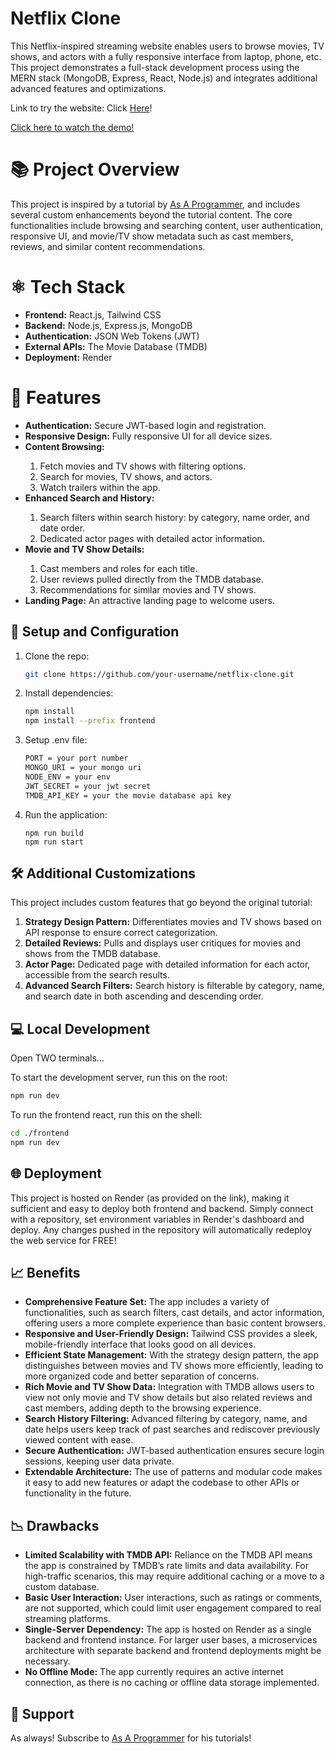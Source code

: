 # Netflix Clone 
<p>This Netflix-inspired streaming website enables users to browse movies, TV shows, and actors with a fully responsive interface from laptop, phone, etc. This project demonstrates a full-stack development process using the MERN stack (MongoDB, Express, React, Node.js) and integrates additional advanced features and optimizations.</p>
<p>Link to try the website: Click <a href="https://netflix-clone-yq9d.onrender.com" target="_blank">Here</a>!</p>
<a href="https://youtu.be/gBgN-snVXf0" target="_blank">Click here to watch the demo!</a>

<h1>📚 Project Overview</h1>
<p>This project is inspired by a tutorial by <a href="https://www.youtube.com/@asaprogrammer_">As A Programmer</a>, and includes several custom enhancements beyond the tutorial content. The core functionalities include browsing and searching content, user authentication, responsive UI, and movie/TV show metadata such as cast members, reviews, and similar content recommendations.</p>

<h1>⚛️ Tech Stack</h1>
<ul>
  <li><b>Frontend:</b> React.js, Tailwind CSS</li>
  <li><b>Backend:</b> Node.js, Express.js, MongoDB</li>
  <li><b>Authentication:</b> JSON Web Tokens (JWT)</li>
  <li><b>External APIs:</b> The Movie Database (TMDB)</li>
  <li><b>Deployment:</b> Render</li>
</ul>

<h1>🚀 Features</h1>
<ul>
  <li><b>Authentication:</b> Secure JWT-based login and registration.</li>
  <li><b>Responsive Design:</b> Fully responsive UI for all device sizes.</li>
  <li><b>Content Browsing:</b></li>
    <ol>
      <li>Fetch movies and TV shows with filtering options.</li>
      <li>Search for movies, TV shows, and actors.</li>
      <li>Watch trailers within the app.</li>
    </ol>
  <li><b>Enhanced Search and History:</b></li>
    <ol>
      <li>Search filters within search history: by category, name order, and date order.</li>
      <li>Dedicated actor pages with detailed actor information.</li>
    </ol>
  <li><b>Movie and TV Show Details:</b></li>
    <ol>
      <li>Cast members and roles for each title.</li>
      <li>User reviews pulled directly from the TMDB database.</li>
      <li>Recommendations for similar movies and TV shows.</li>
    </ol>
  <li><b>Landing Page:</b> An attractive landing page to welcome users.</li>
</ul>

## 🔧 Setup and Configuration
1. Clone the repo:  
   ```bash
   git clone https://github.com/your-username/netflix-clone.git
2. Install dependencies:
    ```bash
   npm install
   npm install --prefix frontend
3. Setup .env file:
    ```bash
    PORT = your port number
    MONGO_URI = your mongo uri
    NODE_ENV = your env
    JWT_SECRET = your jwt secret
    TMDB_API_KEY = your the movie database api key
4. Run the application:
    ```shell
    npm run build
    npm run start
## 🛠 Additional Customizations
<p>This project includes custom features that go beyond the original tutorial:</p>
<ol>
  <li><b>Strategy Design Pattern:</b> Differentiates movies and TV shows based on API response to ensure correct categorization.</li>
  <li><b>Detailed Reviews:</b> Pulls and displays user critiques for movies and shows from the TMDB database.</li>
  <li><b>Actor Page:</b> Dedicated page with detailed information for each actor, accessible from the search results.</li>
  <li><b>Advanced Search Filters:</b> Search history is filterable by category, name, and search date in both ascending and descending order.</li>
</ol>

## 💻 Local Development
<p>Open TWO terminals...</p>
<p>To start the development server, run this on the root: </p>

```bash
npm run dev
```
<p>To run the frontend react, run this on the shell: </p>

```bash
cd ./frontend
npm run dev
```
## 🌐 Deployment
<p>This project is hosted on Render (as provided on the link), making it sufficient and easy to deploy both frontend and backend. Simply connect with a repository, set environment variables in Render's dashboard and deploy. Any changes pushed in the repository will automatically redeploy the web service for FREE!</p>

## 📈 Benefits
<ul>
  <li><b>Comprehensive Feature Set:</b> The app includes a variety of functionalities, such as search filters, cast details, and actor information, offering users a more complete experience than basic content browsers.</li>
  <li><b>Responsive and User-Friendly Design:</b> Tailwind CSS provides a sleek, mobile-friendly interface that looks good on all devices.</li>
  <li><b>Efficient State Management:</b> With the strategy design pattern, the app distinguishes between movies and TV shows more efficiently, leading to more organized code and better separation of concerns.</li>
  <li><b>Rich Movie and TV Show Data:</b> Integration with TMDB allows users to view not only movie and TV show details but also related reviews and cast members, adding depth to the browsing experience.</li>
  <li><b>Search History Filtering:</b> Advanced filtering by category, name, and date helps users keep track of past searches and rediscover previously viewed content with ease.</li>
  <li><b>Secure Authentication:</b> JWT-based authentication ensures secure login sessions, keeping user data private.</li>
  <li><b>Extendable Architecture:</b> The use of patterns and modular code makes it easy to add new features or adapt the codebase to other APIs or functionality in the future.</li>
</ul>

## 📉 Drawbacks
<ul>
  <li><b>Limited Scalability with TMDB API:</b> Reliance on the TMDB API means the app is constrained by TMDB’s rate limits and data availability. For high-traffic scenarios, this may require additional caching or a move to a custom database.</li>
  <li><b>Basic User Interaction:</b> User interactions, such as ratings or comments, are not supported, which could limit user engagement compared to real streaming platforms.</li>
  <li><b>Single-Server Dependency:</b> The app is hosted on Render as a single backend and frontend instance. For larger user bases, a microservices architecture with separate backend and frontend deployments might be necessary.</li>
  <li><b>No Offline Mode:</b> The app currently requires an active internet connection, as there is no caching or offline data storage implemented.</li>
</ul>

## 🤝 Support
<p>As always! Subscribe to <a href="https://www.youtube.com/@asaprogrammer_">As A Programmer</a> for his tutorials!</p>
